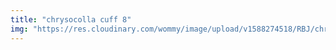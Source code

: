 ```yaml
---
title: "chrysocolla cuff 8"
img: "https://res.cloudinary.com/wommy/image/upload/v1588274518/RBJ/chrysocolla/41_sghkso.jpg"
---
```

